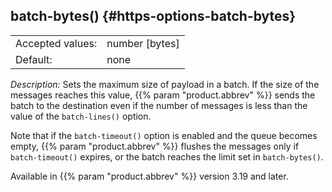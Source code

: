 ---
---
<!-- DISCLAIMER: This file is based on the syslog-ng Open Source Edition documentation https://github.com/balabit/syslog-ng-ose-guides/commit/2f4a52ee61d1ea9ad27cb4f3168b95408fddfdf2 and is used under the terms of The syslog-ng Open Source Edition Documentation License. The file has been modified by Axoflow. -->

## batch-bytes() {#https-options-batch-bytes}

|                  |                  |
| ---------------- | ---------------- |
| Accepted values: | number [bytes] |
| Default:         | none             |

*Description:* Sets the maximum size of payload in a batch. If the size of the messages reaches this value, {{% param "product.abbrev" %}} sends the batch to the destination even if the number of messages is less than the value of the `batch-lines()` option.

Note that if the `batch-timeout()` option is enabled and the queue becomes empty, {{% param "product.abbrev" %}} flushes the messages only if `batch-timeout()` expires, or the batch reaches the limit set in `batch-bytes()`.

Available in {{% param "product.abbrev" %}} version 3.19 and later.

